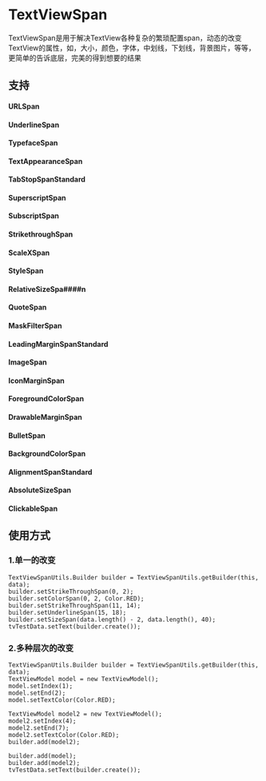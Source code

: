 # TextViewSpan
TextViewSpan是用于解决TextView各种复杂的繁琐配置span，动态的改变TextView的属性，如，大小，颜色，字体，中划线，下划线，背景图片，等等，
更简单的告诉底层，完美的得到想要的结果

## 支持
#### URLSpan
#### UnderlineSpan
#### TypefaceSpan
#### TextAppearanceSpan
#### TabStopSpanStandard
#### SuperscriptSpan
#### SubscriptSpan
#### StrikethroughSpan
#### ScaleXSpan
#### StyleSpan
#### RelativeSizeSpa####n
#### QuoteSpan
#### MaskFilterSpan
#### LeadingMarginSpanStandard
#### ImageSpan
#### IconMarginSpan
#### ForegroundColorSpan
#### DrawableMarginSpan
#### BulletSpan
#### BackgroundColorSpan
#### AlignmentSpanStandard
#### AbsoluteSizeSpan
#### ClickableSpan

## 使用方式

### 1.单一的改变
```
TextViewSpanUtils.Builder builder = TextViewSpanUtils.getBuilder(this, data);
builder.setStrikeThroughSpan(0, 2);
builder.setColorSpan(0, 2, Color.RED);
builder.setStrikeThroughSpan(11, 14);
builder.setUnderlineSpan(15, 18);
builder.setSizeSpan(data.length() - 2, data.length(), 40);
tvTestData.setText(builder.create());
```

### 2.多种层次的改变
```
TextViewSpanUtils.Builder builder = TextViewSpanUtils.getBuilder(this, data);
TextViewModel model = new TextViewModel();
model.setIndex(1);
model.setEnd(2);
model.setTextColor(Color.RED);

TextViewModel model2 = new TextViewModel();
model2.setIndex(4);
model2.setEnd(7);
model2.setTextColor(Color.RED);
builder.add(model2);

builder.add(model);
builder.add(model2);
tvTestData.setText(builder.create());
```

